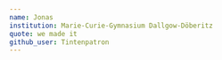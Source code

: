 ```yaml
---
name: Jonas
institution: Marie-Curie-Gymnasium Dallgow-Döberitz
quote: we made it
github_user: Tintenpatron
---
```

